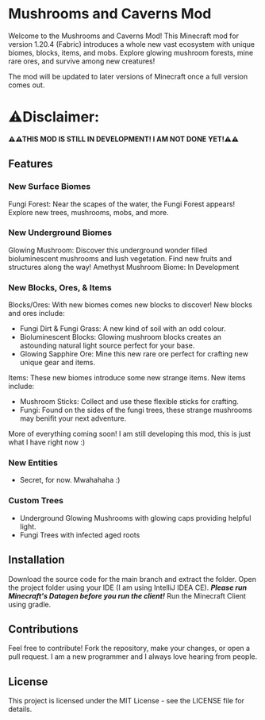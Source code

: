 # Mushrooms and Caverns Mod
Welcome to the Mushrooms and Caverns Mod! This Minecraft mod for version 1.20.4 (Fabric) introduces a whole new vast ecosystem with unique biomes, blocks, items, and mobs. Explore glowing mushroom forests, mine rare ores, and survive among new creatures!

The mod will be updated to later versions of Minecraft once a full version comes out.

# ⚠Disclaimer:
**⚠⚠THIS MOD IS STILL IN DEVELOPMENT! I AM NOT DONE YET!⚠⚠**

## Features
### New Surface Biomes
Fungi Forest: Near the scapes of the water, the Fungi Forest appears! Explore new trees, mushrooms, mobs, and more.
### New Underground Biomes
Glowing Mushroom: Discover this underground wonder filled bioluminescent mushrooms and lush vegetation. Find new fruits and structures along the way!
Amethyst Mushroom Biome: In Development
### New Blocks, Ores, & Items
Blocks/Ores: With new biomes comes new blocks to discover! New blocks and ores include:
* Fungi Dirt & Fungi Grass: A new kind of soil with an odd colour.
* Bioluminescent Blocks: Glowing mushroom blocks creates an astounding natural light source perfect for your base.
* Glowing Sapphire Ore: Mine this new rare ore perfect for crafting new unique gear and items.

Items: These new biomes introduce some new strange items. New items include:
* Mushroom Sticks: Collect and use these flexible sticks for crafting.
* Fungi: Found on the sides of the fungi trees, these strange mushrooms may benifit your next adventure.

More of everything coming soon! I am still developing this mod, this is just what I have right now :)
### New Entities
* Secret, for now. Mwahahaha :)
### Custom Trees
* Underground Glowing Mushrooms with glowing caps providing helpful light.
* Fungi Trees with infected aged roots
## Installation
Download the source code for the main branch and extract the folder.
Open the project folder using your IDE (I am using IntelliJ IDEA CE).
***Please run Minecraft's Datagen before you run the client!***
Run the Minecraft Client using gradle.
## Contributions
Feel free to contribute! Fork the repository, make your changes, or open a pull request. I am a new programmer and I always love hearing from people.
## License
This project is licensed under the MIT License - see the LICENSE file for details.
